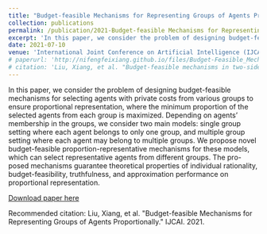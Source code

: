 ```yaml
---
title: "Budget-feasible Mechanisms for Representing Groups of Agents Proportionally."
collection: publications
permalink: /publication/2021-Budget-feasible Mechanisms for Representing Groups of Agents Proportionally
excerpt: 'In this paper, we consider the problem of designing budget-feasible mechanisms for selecting agents with private costs from various groups to ensure proportional representation.'
date: 2021-07-10
venue: 'International Joint Conference on Artificial Intelligence (IJCAI)'
# paperurl: 'http://nifengfeixiang.github.io/files/Budget-Feasible_Mechanisms_in_Two-Sided_Crowdsensing_Markets_Truthfulness_Fairness_and_Efficiency.pdf'
# citation: 'Liu, Xiang, et al. "Budget-feasible mechanisms in two-sided crowdsensing markets: Truthfulness, fairness, and efficiency." IEEE Transactions on Mobile Computing (2022).'
---
```


In this paper, we consider the problem of designing budget-feasible mechanisms for selecting agents with private costs from various groups to ensure proportional representation, where the minimum proportion of the selected agents from each group is maximized. Depending on agents’ membership in the groups, we consider two main models: single group setting where each agent belongs to only one group, and multiple group setting where each agent may belong to multiple groups. We propose novel budget-feasible proportion-representative mechanisms for these models, which can select representative agents from different groups. The pro- posed mechanisms guarantee theoretical properties of individual rationality, budget-feasibility, truthfulness, and approximation performance on proportional representation.

[Download paper here](http://nifengfeixiang.github.io/files/Budget-feasible-Mechanisms-for-Representing-Groups-of-Agents-Proportionally.pdf)

Recommended citation: Liu, Xiang, et al. "Budget-feasible Mechanisms for Representing Groups of Agents Proportionally." IJCAI. 2021.